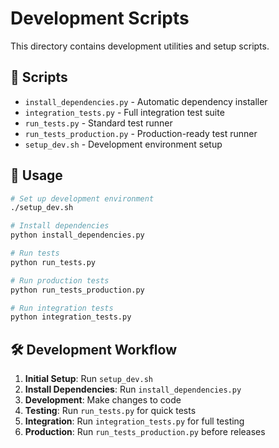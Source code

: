 # Development Scripts

This directory contains development utilities and setup scripts.

## 📝 Scripts

- `install_dependencies.py` - Automatic dependency installer
- `integration_tests.py` - Full integration test suite
- `run_tests.py` - Standard test runner
- `run_tests_production.py` - Production-ready test runner
- `setup_dev.sh` - Development environment setup

## 🚀 Usage

```bash
# Set up development environment
./setup_dev.sh

# Install dependencies
python install_dependencies.py

# Run tests
python run_tests.py

# Run production tests
python run_tests_production.py

# Run integration tests
python integration_tests.py
```

## 🛠️ Development Workflow

1. **Initial Setup**: Run `setup_dev.sh`
2. **Install Dependencies**: Run `install_dependencies.py`
3. **Development**: Make changes to code
4. **Testing**: Run `run_tests.py` for quick tests
5. **Integration**: Run `integration_tests.py` for full testing
6. **Production**: Run `run_tests_production.py` before releases